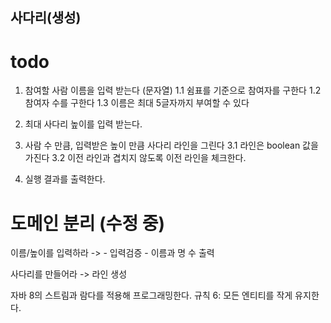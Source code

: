## 사다리(생성)

# todo
1. 참여할 사람 이름을 입력 받는다 (문자열)
    1.1 쉼표를 기준으로 참여자를 구한다
    1.2 참여자 수를 구한다
    1.3 이름은 최대 5글자까지 부여할 수 있다
2. 최대 사다리 높이를 입력 받는다.

3. 사람 수 만큼, 입력받은 높이 만큼 사다리 라인을 그린다
    3.1 라인은 boolean 값을 가진다
    3.2 이전 라인과 겹치지 않도록 이전 라인을 체크한다.
    
4. 실행 결과를 출력한다.

# 도메인 분리 (수정 중)

이름/높이를 입력하라 -> 
            - 입력검증
            - 이름과 명 수 출력

사다리를 만들어라 -> 
        라인 생성



자바 8의 스트림과 람다를 적용해 프로그래밍한다.
규칙 6: 모든 엔티티를 작게 유지한다.
